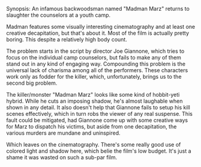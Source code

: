 Synopsis: An infamous backwoodsman named "Madman Marz" returns to slaughter the counselors at a youth camp.

Madman features some visually interesting cinematography and at least one creative decapitation, but that's about it. Most of the film is actually pretty boring. This despite a relatively high body count.

The problem starts in the script by director Joe Giannone, which tries to focus on the individual camp counselors, but fails to make any of them stand out in any kind of engaging way. Compounding this problem is the universal lack of charisma among all of the performers. These characters work only as fodder for the killer, which, unfortunately, brings us to the second big problem.

The killer/monster "Madman Marz" looks like some kind of hobbit-yeti hybrid. While he cuts an imposing shadow, he's almost laughable when shown in any detail. It also doesn't help that Giannone fails to setup his kill scenes effectively, which in turn robs the viewer of any real suspense. This fault could be mitigated, had Giannone come up with some creative ways for Marz to dispatch his victims, but aside from one decapitation, the various murders are mundane and uninspired. 

Which leaves on the cinematography. There's some really good use of colored light and shadow here, which belie the film's low budget. It's just a shame it was wasted on such a sub-par film.


